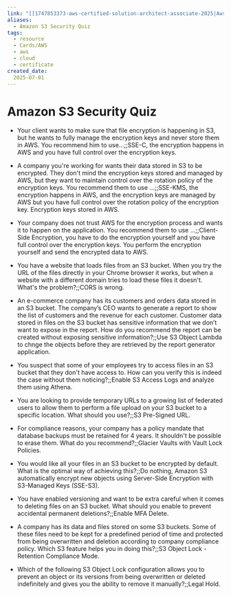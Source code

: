 ```yaml
---
link: "[[1747853373-aws-certified-solution-architect-associate-2025|Aws Certified Solution Architect Associate 2025]]"
aliases: 
  - Amazon S3 Security Quiz
tags:
  - resource
  - Cards/AWS
  - aws
  - cloud
  - certificate
created_date:
  2025-07-01
---
```

# Amazon S3 Security Quiz
- Your client wants to make sure that file encryption is happening in S3, but he wants to fully manage the encryption keys and never store them in AWS. You recommend him to use...;;SSE-C, the encryption happens in AWS and you have full control over the encryption keys.
<!--SR:!2025-07-03,1,230-->
- A company you're working for wants their data stored in S3 to be encrypted. They don't mind the encryption keys stored and managed by AWS, but they want to maintain control over the rotation policy of the encryption keys. You recommend them to use ...;;SSE-KMS, the encryption happens in AWS, and the encryption keys are managed by AWS but you have full control over the rotation policy of the encryption key. Encryption keys stored in AWS.
<!--SR:!2025-07-06,4,270-->
- Your company does not trust AWS for the encryption process and wants it to happen on the application. You recommend them to use ...;;Client-Side Encryption, you have to do the encryption yourself and you have full control over the encryption keys. You perform the encryption yourself and send the encrypted data to AWS.
<!--SR:!2025-07-06,4,270-->
- You have a website that loads files from an S3 bucket. When you try the URL of the files directly in your Chrome browser it works, but when a website with a different domain tries to load these files it doesn't. What's the problem?;;CORS is wrong.
<!--SR:!2025-07-06,4,270-->
- An e-commerce company has its customers and orders data stored in an S3 bucket. The company’s CEO wants to generate a report to show the list of customers and the revenue for each customer. Customer data stored in files on the S3 bucket has sensitive information that we don’t want to expose in the report. How do you recommend the report can be created without exposing sensitive information?;;Use S3 Object Lambda to chnge the objects before they are retrieved by the report generator application.
<!--SR:!2025-07-06,4,270-->
- You suspect that some of your employees try to access files in an S3 bucket that they don't have access to. How can you verify this is indeed the case without them noticing?;;Enable S3 Access Logs and analyze them using Athena.
<!--SR:!2025-07-06,4,270-->
- You are looking to provide temporary URLs to a growing list of federated users to allow them to perform a file upload on your S3 bucket to a specific location. What should you use?;;S3 Pre-Signed URL.
<!--SR:!2025-07-05,3,250-->
- For compliance reasons, your company has a policy mandate that database backups must be retained for 4 years. It shouldn't be possible to erase them. What do you recommend?;;Glacier Vaults with Vault Lock Policies.
<!--SR:!2025-07-03,1,230-->
- You would like all your files in an S3 bucket to be encrypted by default. What is the optimal way of achieving this?;;Do nothing, Amazon S3 automatically encrypt new objects using Server-Side Encryption with S3-Managed Keys (SSE-S3).
<!--SR:!2025-07-03,1,230-->
- You have enabled versioning and want to be extra careful when it comes to deleting files on an S3 bucket. What should you enable to prevent accidental permanent deletions?;;Enable MFA Delete.
<!--SR:!2025-07-06,4,270-->
- A company has its data and files stored on some S3 buckets. Some of these files need to be kept for a predefined period of time and protected from being overwritten and deletion according to company compliance policy. Which S3 feature helps you in doing this?;;S3 Object Lock - Retention Compliance Mode.
<!--SR:!2025-07-03,1,230-->
- Which of the following S3 Object Lock configuration allows you to prevent an object or its versions from being overwritten or deleted indefinitely and gives you the ability to remove it manually?;;Legal Hold.
<!--SR:!2025-07-06,4,270-->




